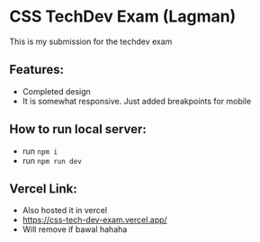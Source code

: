 # CSS TechDev Exam (Lagman)

This is my submission for the techdev exam

## Features:
- Completed design
- It is somewhat responsive. Just added breakpoints for mobile

## How to run local server:
- run `npm i`
- run `npm run dev`

## Vercel Link:
- Also hosted it in vercel
- https://css-tech-dev-exam.vercel.app/
- Will remove if bawal hahaha
